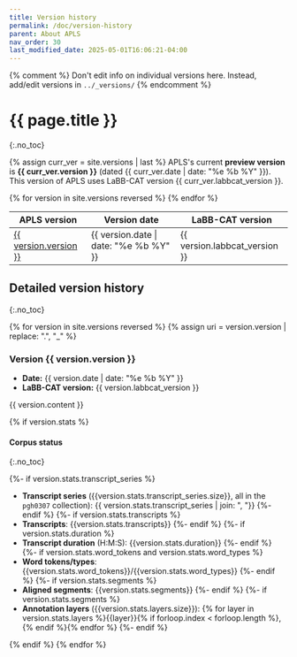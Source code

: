```yaml
---
title: Version history
permalink: /doc/version-history
parent: About APLS
nav_order: 30
last_modified_date: 2025-05-01T16:06:21-04:00
---
```


{% comment %}
Don't edit info on individual versions here.
Instead, add/edit versions in `../_versions/`
{% endcomment %}

# {{ page.title }}
{:.no_toc}

{% assign curr_ver = site.versions | last %}
APLS's current **preview version** is **{{ curr_ver.version }}** (dated {{ curr_ver.date | date: "%e %b %Y" }}).
This version of APLS uses LaBB-CAT version {{ curr_ver.labbcat_version }}.

<table id="version-summary">
	<thead>
		<tr>
			<th>APLS version</th>
			<th>Version date</th>
			<th>LaBB-CAT version</th>
		</tr>
	</thead>
	<tbody>
		{% for version in site.versions reversed %}
			<tr>
				<td><a href='#{{ version.version | replace: ".", "_" }}'>{{ version.version }}</a></td>
				<td>{{ version.date | date: "%e %b %Y" }}</td>
				<td>{{ version.labbcat_version }}</td>
			</tr>
		{% endfor %}
	</tbody>
</table>

## Detailed version history
{:.no_toc}

{% for version in site.versions reversed %}
{% assign uri = version.version | replace: ".", "_" %}

<h3 id="{{ uri }}" class="no_toc">Version {{ version.version }}</h3>

- **Date:** {{ version.date | date: "%e %b %Y" }}
- **LaBB-CAT version:** {{ version.labbcat_version }}

{{ version.content }}

{% if version.stats %}
#### Corpus status
{:.no_toc}

{%- if version.stats.transcript_series %}
- **Transcript series** ({{version.stats.transcript_series.size}}, all in the `pgh0307` collection): {{ version.stats.transcript_series | join: ", "}}
{%- endif %}
{%- if version.stats.transcripts %}
- **Transcripts**: {{version.stats.transcripts}}
{%- endif %}
{%- if version.stats.duration %}
- **Transcript duration** (H:M:S): {{version.stats.duration}}
{%- endif %}
{%- if version.stats.word_tokens and version.stats.word_types %}
- **Word tokens/types**: <span class="delimited">{{version.stats.word_tokens}}</span>/<span class="delimited">{{version.stats.word_types}}</span>
{%- endif %}
{%- if version.stats.segments %}
- **Aligned segments**: <span class="delimited">{{version.stats.segments}}</span>
{%- endif %}
{%- if version.stats.segments %}
- **Annotation layers** ({{version.stats.layers.size}}): {% for layer in version.stats.layers %}<span class="layer">{{layer}}</span>{% if forloop.index < forloop.length %}, {% endif %}{% endfor %}
{%- endif %}


{% endif %}
{% endfor %}
